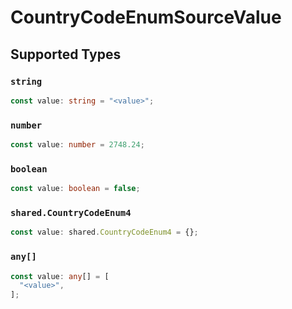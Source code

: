 # CountryCodeEnumSourceValue


## Supported Types

### `string`

```typescript
const value: string = "<value>";
```

### `number`

```typescript
const value: number = 2748.24;
```

### `boolean`

```typescript
const value: boolean = false;
```

### `shared.CountryCodeEnum4`

```typescript
const value: shared.CountryCodeEnum4 = {};
```

### `any[]`

```typescript
const value: any[] = [
  "<value>",
];
```

